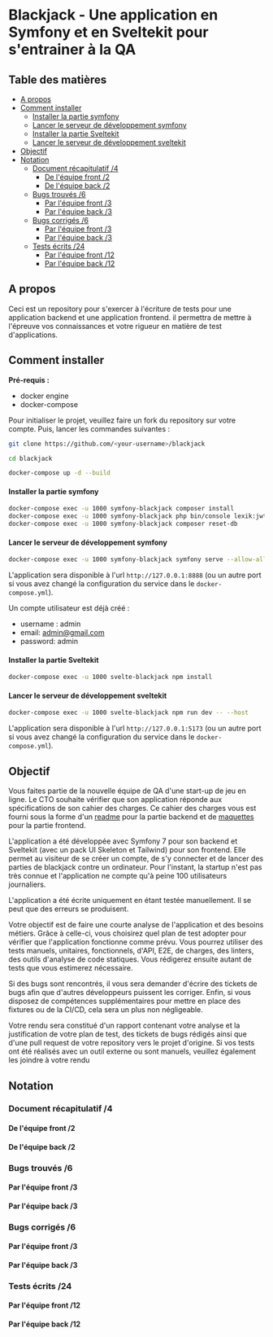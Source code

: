 # Blackjack - Une application en Symfony et en Sveltekit pour s'entrainer à la QA

## Table des matières

<!--toc:start-->
 - [A propos](#a-propos)
 - [Comment installer](#comment-installer)
     - [Installer la partie symfony](#installer-la-partie-symfony)
     - [Lancer le serveur de développement symfony](#lancer-le-serveur-de-développement-symfony)
     - [Installer la partie Sveltekit](#installer-la-partie-sveltekit)
     - [Lancer le serveur de développement sveltekit](#lancer-le-serveur-de-développement-sveltekit)
 - [Objectif](#objectif)
 - [Notation](#notation)
   - [Document récapitulatif /4](#document-récapitulatif-4)
     - [De l'équipe front /2](#de-léquipe-front-2)
     - [De l'équipe back /2](#de-léquipe-back-2)
   - [Bugs trouvés /6](#bugs-trouvés-6)
     - [Par l'équipe front /3](#par-léquipe-front-3)
     - [Par l'équipe back /3](#par-léquipe-back-3)
   - [Bugs corrigés /6](#bugs-corrigés-6)
     - [Par l'équipe front /3](#par-léquipe-front-3)
     - [Par l'équipe back /3](#par-léquipe-back-3)
   - [Tests écrits /24](#tests-écrits-24)
     - [Par l'équipe front /12](#par-léquipe-front-12)
     - [Par l'équipe back /12](#par-léquipe-back-12)
<!--toc:end-->

## A propos

Ceci est un repository pour s'exercer à l'écriture de tests pour une application backend et une application frontend. il permettra de mettre à l'épreuve vos connaissances et votre rigueur en matière de test d'applications.

## Comment installer

**Pré-requis :**

 * docker engine
 * docker-compose

Pour initialiser le projet, veuillez faire un fork du repository sur votre compte. Puis, lancer les commandes suivantes :

```bash
git clone https://github.com/<your-username>/blackjack

cd blackjack

docker-compose up -d --build
```

#### Installer la partie symfony

```bash
docker-compose exec -u 1000 symfony-blackjack composer install
docker-compose exec -u 1000 symfony-blackjack php bin/console lexik:jwt:generate-keypair
docker-compose exec -u 1000 symfony-blackjack composer reset-db
```

#### Lancer le serveur de développement symfony

```bash
docker-compose exec -u 1000 symfony-blackjack symfony serve --allow-all-ip
```

L'application sera disponible à l'url `http://127.0.0.1:8888` (ou un autre port si vous avez changé la configuration du service dans le `docker-compose.yml`).

Un compte utilisateur est déjà créé : 
 * username : admin
 * email: admin@gmail.com
 * password: admin

#### Installer la partie Sveltekit

```bash
docker-compose exec -u 1000 svelte-blackjack npm install
```

#### Lancer le serveur de développement sveltekit

```bash
docker-compose exec -u 1000 svelte-blackjack npm run dev -- --host
```

L'application sera disponible à l'url `http://127.0.0.1:5173` (ou un autre port si vous avez changé la configuration du service dans le `docker-compose.yml`).

## Objectif

Vous faites partie de la nouvelle équipe de QA d'une start-up de jeu en ligne. Le CTO souhaite vérifier que son application réponde aux spécifications de son cahier des charges. Ce cahier des charges vous est fourni sous la forme d'un [readme](./symfony-blackjack/README.md) pour la partie backend et de [maquettes](./svelte-blackjack/doc/models/) pour la partie frontend.

L'application a été développée avec Symfony 7 pour son backend et Sveltekit (avec un pack UI Skeleton et Tailwind) pour son frontend. Elle permet au visiteur de se créer un compte, de s'y connecter et de lancer des parties de blackjack contre un ordinateur. Pour l'instant, la startup n'est pas très connue et l'application ne compte qu'à peine 100 utilisateurs journaliers.

L'application a été écrite uniquement en étant testée manuellement. Il se peut que des erreurs se produisent.

Votre objectif est de faire une courte analyse de l'application et des besoins métiers. Grâce à celle-ci, vous choisirez quel plan de test adopter pour vérifier que l'application fonctionne comme prévu. Vous pourrez utiliser des tests manuels, unitaires, fonctionnels, d'API, E2E, de charges, des linters, des outils d'analyse de code statiques. Vous rédigerez ensuite autant de tests que vous estimerez nécessaire. 

Si des bugs sont rencontrés, il vous sera demander d'écrire des tickets de bugs afin que d'autres développeurs puissent les corriger. Enfin, si vous disposez de compétences supplémentaires pour mettre en place des fixtures ou de la CI/CD, cela sera un plus non négligeable.

Votre rendu sera constitué d'un rapport contenant votre analyse et la justification de votre plan de test, des tickets de bugs rédigés ainsi que d'une pull request de votre repository vers le projet d'origine. Si vos tests ont été réalisés avec un outil externe ou sont manuels, veuillez également les joindre à votre rendu

## Notation

### Document récapitulatif /4

#### De l'équipe front /2

#### De l'équipe back /2

### Bugs trouvés /6

#### Par l'équipe front /3

#### Par l'équipe back /3

### Bugs corrigés /6

#### Par l'équipe front /3

#### Par l'équipe back /3

### Tests écrits /24

#### Par l'équipe front /12

#### Par l'équipe back /12

